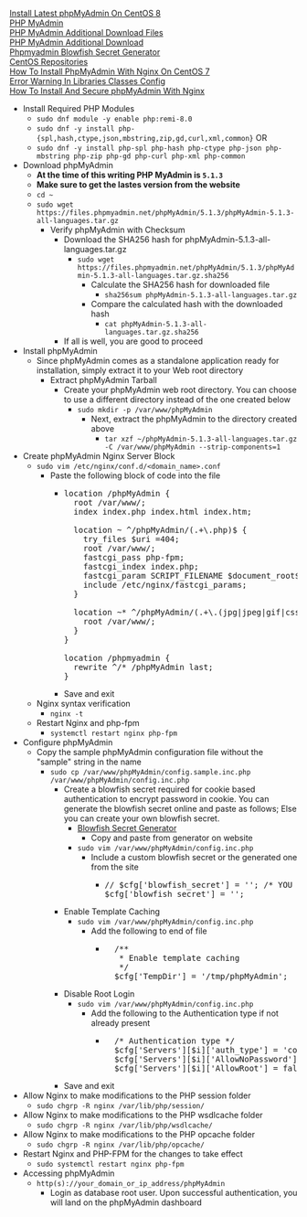 [Install Latest phpMyAdmin On CentOS 8](https://kifarunix.com/install-latest-phpmyadmin-on-centos-8/)<br />
[PHP MyAdmin](https://www.phpmyadmin.net/)<br />
[PHP MyAdmin Additional Download Files](https://www.phpmyadmin.net/files/)<br />
[PHP MyAdmin Additional Download](https://www.phpmyadmin.net/downloads/)<br />
[Phpmyadmin Blowfish Secret Generator](https://phpsolved.com/phpmyadmin-blowfish-secret-generator/])<br />
[CentOS Repositories](https://centos.pkgs.org/)<br />
[How To Install PhpMyAdmin With Nginx On CentOS 7](https://linuxize.com/post/how-to-install-phpmyadmin-with-nginx-on-centos-7/)<br />
[Error Warning In Libraries Classes Config](https://stackoverflow.com/questions/65641099/phpmyadmin-5-1-0-rc1-5-0-4-error-warning-in-libraries-classes-config-php12)<br />
[How To Install And Secure phpMyAdmin With Nginx](https://www.digitalocean.com/community/tutorials/how-to-install-and-secure-phpmyadmin-with-nginx-on-an-ubuntu-20-04-server)

* Install Required PHP Modules
  * `sudo dnf module -y enable php:remi-8.0`
  * `sudo dnf -y install php-{spl,hash,ctype,json,mbstring,zip,gd,curl,xml,common}` OR
  * `sudo dnf -y install php-spl php-hash php-ctype php-json php-mbstring php-zip php-gd php-curl php-xml php-common`
* Download phpMyAdmin
  * **At the time of this writing PHP MyAdmin is `5.1.3`**
  * **Make sure to get the lastes version from the website**
  * `cd ~`
  * `sudo wget https://files.phpmyadmin.net/phpMyAdmin/5.1.3/phpMyAdmin-5.1.3-all-languages.tar.gz`
    * Verify phpMyAdmin with Checksum
      * Download the SHA256 hash for phpMyAdmin-5.1.3-all-languages.tar.gz
        * `sudo wget https://files.phpmyadmin.net/phpMyAdmin/5.1.3/phpMyAdmin-5.1.3-all-languages.tar.gz.sha256`
          * Calculate the SHA256 hash for downloaded file
            * `sha256sum phpMyAdmin-5.1.3-all-languages.tar.gz`
          * Compare the calculated hash with the downloaded hash
            * `cat phpMyAdmin-5.1.3-all-languages.tar.gz.sha256`
      * If all is well, you are good to proceed
* Install phpMyAdmin
  * Since phpMyAdmin comes as a standalone application ready for installation, simply extract it to your Web root directory
    * Extract phpMyAdmin Tarball
      * Create your phpMyAdmin web root directory. You can choose to use a different directory instead of the one created below
        * `sudo mkdir -p /var/www/phpMyAdmin`
          * Next, extract the phpMyAdmin to the directory created above
            * `tar xzf ~/phpMyAdmin-5.1.3-all-languages.tar.gz -C /var/www/phpMyAdmin --strip-components=1`
* Create phpMyAdmin Nginx Server Block
  * `sudo vim /etc/nginx/conf.d/<domain_name>.conf`
    * Paste the following block of code into the file
      * <pre>
        location /phpMyAdmin {
          root /var/www/;
          index index.php index.html index.htm;

          location ~ ^/phpMyAdmin/(.+\.php)$ {
            try_files $uri =404;
            root /var/www/;
            fastcgi_pass php-fpm;
            fastcgi_index index.php;
            fastcgi_param SCRIPT_FILENAME $document_root$fastcgi_script_name;
            include /etc/nginx/fastcgi_params;
          }

          location ~* ^/phpMyAdmin/(.+\.(jpg|jpeg|gif|css|png|js|ico|html|xml|txt))$ {
            root /var/www/;
          }
        }

        location /phpmyadmin {
          rewrite ^/* /phpMyAdmin last;
        }
        </pre>
      * Save and exit
  * Nginx syntax verification
    * `nginx -t`
  * Restart Nginx and php-fpm
    * `systemctl restart nginx php-fpm`
* Configure phpMyAdmin
  * Copy the sample phpMyAdmin configuration file without the "sample" string in the name
    * `sudo cp /var/www/phpMyAdmin/config.sample.inc.php /var/www/phpMyAdmin/config.inc.php`
      * Create a blowfish secret required for cookie based authentication to encrypt password in cookie. You can generate the blowfish secret online and paste as follows; Else you can create your own blowfish secret.
        * [Blowfish Secret Generator](https://phpsolved.com/phpmyadmin-blowfish-secret-generator/)
          * Copy and paste from generator on website
        * `sudo vim /var/www/phpMyAdmin/config.inc.php`
          * Include a custom blowfish secret or the generated one from the site
            * <pre>
              // $cfg['blowfish_secret'] = ''; /* YOU MUST FILL IN THIS FOR COOKIE AUTH! */
              $cfg['blowfish_secret'] = '<blowfish_secret_code_goes_here>';
              </pre>
      * Enable Template Caching
        * `sudo vim /var/www/phpMyAdmin/config.inc.php`
          * Add the following to end of file
            * <pre>
                /**
                 * Enable template caching
                 */
                $cfg['TempDir'] = '/tmp/phpMyAdmin';
              </pre>
      * Disable Root Login
        * `sudo vim /var/www/phpMyAdmin/config.inc.php`
          * Add the following to the Authentication type if not already present
            * <pre>
                /* Authentication type */
                $cfg['Servers'][$i]['auth_type'] = 'cookie';
                $cfg['Servers'][$i]['AllowNoPassword'] = false;
                $cfg['Servers'][$i]['AllowRoot'] = false;
              </pre>
      * Save and exit
* Allow Nginx to make modifications to the PHP session folder
  * `sudo chgrp -R nginx /var/lib/php/session/`
* Allow Nginx to make modifications to the PHP wsdlcache folder
  * `sudo chgrp -R nginx /var/lib/php/wsdlcache/`
* Allow Nginx to make modifications to the PHP opcache folder
  * `sudo chgrp -R nginx /var/lib/php/opcache/`
* Restart Nginx and PHP-FPM for the changes to take effect
  * `sudo systemctl restart nginx php-fpm`
* Accessing phpMyAdmin
  * `http(s)://your_domain_or_ip_address/phpMyAdmin`
    * Login as database root user. Upon successful authentication, you will land on the phpMyAdmin dashboard
